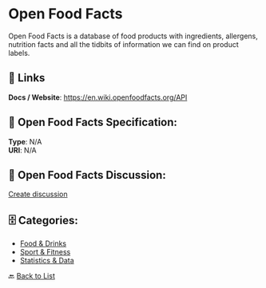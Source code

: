 # Open Food Facts


Open Food Facts is a database of food products with ingredients, allergens, nutrition facts and all the tidbits of information we can find on product labels.

##  🔗 Links
**Docs / Website**: https://en.wiki.openfoodfacts.org/API

## 🧬 Open Food Facts Specification:
**Type**: N/A  
**URI**: N/A

## 💬 Open Food Facts Discussion:
[Create discussion](https://github.com/apis-list/apis-list/discussions/new)

## 🗄️ Categories:
- [Food & Drinks](https://github.com/apis-list/apis-list#food--drinks-)
- [Sport & Fitness](https://github.com/apis-list/apis-list#sport--fitness-)
- [Statistics & Data](https://github.com/apis-list/apis-list#statistics--data-)




🔙 [Back to List](https://github.com/apis-list/apis-list)

